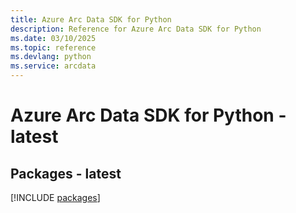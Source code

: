 ```yaml
---
title: Azure Arc Data SDK for Python
description: Reference for Azure Arc Data SDK for Python
ms.date: 03/10/2025
ms.topic: reference
ms.devlang: python
ms.service: arcdata
---
```

# Azure Arc Data SDK for Python - latest
## Packages - latest
[!INCLUDE [packages](arc-data-index.md)]